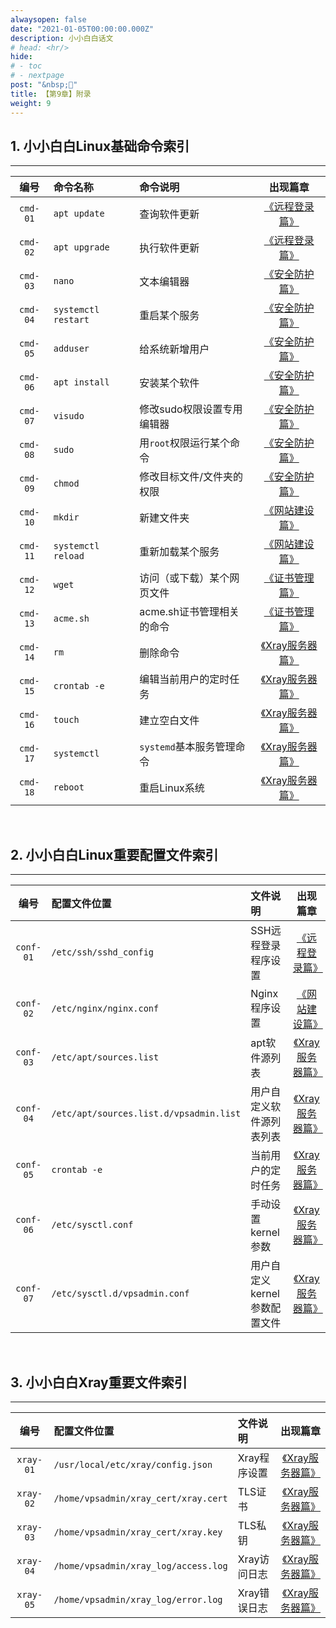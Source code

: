 ```yaml
---
alwaysopen: false
date: "2021-01-05T00:00:00.000Z"
description: 小小白白话文
# head: <hr/>
hide:
# - toc
# - nextpage
post: "&nbsp;📙"
title: 【第9章】附录
weight: 9
---
```



## 1. 小小白白Linux基础命令索引
---

| 编号 | 命令名称 | 命令说明 | 出现篇章 |
|:--:|:--|:--|:--:|
| `cmd-01` | `apt update` | 查询软件更新 | [《远程登录篇》](../ch03-ssh) |
| `cmd-02` | `apt upgrade` | 执行软件更新 | [《远程登录篇》](../ch03-ssh) |
| `cmd-03` | `nano` | 文本编辑器 | [《安全防护篇》](../ch04-security) |
| `cmd-04` | `systemctl restart` | 重启某个服务 | [《安全防护篇》](../ch04-security) |
| `cmd-05` | `adduser` | 给系统新增用户 | [《安全防护篇》](../ch04-security) |
| `cmd-06` | `apt install` | 安装某个软件 | [《安全防护篇》](../ch04-security) |
| `cmd-07` | `visudo` | 修改sudo权限设置专用编辑器 | [《安全防护篇》](../ch04-security) |
| `cmd-08` | `sudo` | 用`root`权限运行某个命令 | [《安全防护篇》](../ch04-security) |
| `cmd-09` | `chmod` | 修改目标文件/文件夹的权限 | [《安全防护篇》](../ch04-security) |
| `cmd-10` | `mkdir` | 新建文件夹 | [《网站建设篇》](../ch05-webpage) |
| `cmd-11` | `systemctl reload` | 重新加载某个服务 | [《网站建设篇》](../ch05-webpage) |
| `cmd-12` | `wget` | 访问（或下载）某个网页文件 | [《证书管理篇》](../ch06-certificates) |
| `cmd-13` | `acme.sh` | acme.sh证书管理相关的命令 | [《证书管理篇》](../ch06-certificates) |
| `cmd-14` | `rm` | 删除命令 | [《Xray服务器篇》](../ch07-xray-server) |
| `cmd-15` | `crontab -e` | 编辑当前用户的定时任务 | [《Xray服务器篇》](../ch07-xray-server) |
| `cmd-16` | `touch` | 建立空白文件 | [《Xray服务器篇》](../ch07-xray-server) |
| `cmd-17` | `systemctl` | `systemd`基本服务管理命令 | [《Xray服务器篇》](../ch07-xray-server) |
| `cmd-18` | `reboot` | 重启Linux系统 | [《Xray服务器篇》](../ch07-xray-server) |


</br>

## 2. 小小白白Linux重要配置文件索引
---

| 编号 | 配置文件位置 | 文件说明 | 出现篇章 |
|:--:|:--|:--|:--:|
| `conf-01` | `/etc/ssh/sshd_config` | SSH远程登录程序设置 | [《远程登录篇》](../ch03-ssh) |
| `conf-02` | `/etc/nginx/nginx.conf` | Nginx程序设置 | [《网站建设篇》](../ch05-webpage) |
| `conf-03` | `/etc/apt/sources.list` | apt软件源列表 | [《Xray服务器篇》](../ch07-xray-server) |
| `conf-04` | `/etc/apt/sources.list.d/vpsadmin.list` | 用户自定义软件源列表列表 | [《Xray服务器篇》](../ch07-xray-server) |
| `conf-05` | `crontab -e` | 当前用户的定时任务 | [《Xray服务器篇》](../ch07-xray-server) |
| `conf-06` | `/etc/sysctl.conf` | 手动设置kernel参数 | [《Xray服务器篇》](../ch07-xray-server) |
| `conf-07` | `/etc/sysctl.d/vpsadmin.conf` | 用户自定义kernel参数配置文件 | [《Xray服务器篇》](../ch07-xray-server) |


</br>

## 3. 小小白白Xray重要文件索引
---

| 编号 | 配置文件位置 | 文件说明 | 出现篇章 |
|:--:|:--|:--|:--:|
| `xray-01` | `/usr/local/etc/xray/config.json` | Xray程序设置 | [《Xray服务器篇》](../ch07-xray-server) |
| `xray-02` | `/home/vpsadmin/xray_cert/xray.cert` | TLS证书 | [《Xray服务器篇》](../ch07-xray-server) |
| `xray-03` | `/home/vpsadmin/xray_cert/xray.key` | TLS私钥 | [《Xray服务器篇》](../ch07-xray-server) |
| `xray-04` | `/home/vpsadmin/xray_log/access.log` | Xray访问日志 | [《Xray服务器篇》](../ch07-xray-server) |
| `xray-05` | `/home/vpsadmin/xray_log/error.log` | Xray错误日志 | [《Xray服务器篇》](../ch07-xray-server) |

